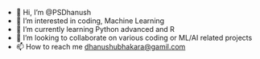- 👋 Hi, I’m @PSDhanush
- 👀 I’m interested in coding, Machine Learning
- 🌱 I’m currently learning Python advanced and R
- 💞️ I’m looking to collaborate on various coding or ML/AI related projects
- 📫 How to reach me dhanushubhakara@gamil.com

<!---
PSDhanush/PSDhanush is a ✨ special ✨ repository because its `README.md` (this file) appears on your GitHub profile.
You can click the Preview link to take a look at your changes.
--->
